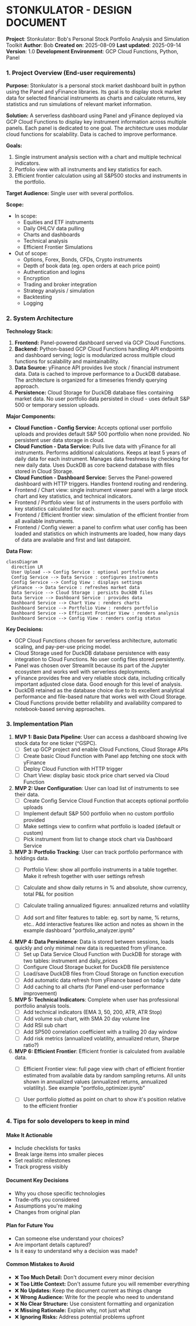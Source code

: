 # STONKULATOR - DESIGN DOCUMENT

**Project**: Stonkulator: Bob's Personal Stock Portfolio Analysis and Simulation Toolkit 
**Author**: Bob 
**Created on**: 2025-08-09
**Last updated**: 2025-09-14
**Version**: 1.0
**Development Environment**: GCP Cloud Functions, Python, Panel

### 1. **Project Overview** (End-user requirements)

**Purpose:** Stonkulator is a personal stock market dashboard built in python using the Panel and yFinance libraries. Its goal is to display stock market data for selected financial instruments as charts and calculate returns, key statistics and run simulations of relevant market information.

**Solution:** A serverless dashboard using Panel and yFinance deployed via GCP Cloud Functions to display key instrument information across multiple panels. Each panel is dedicated to one goal. The architecture uses modular cloud functions for scalability. Data is cached to improve performance.

**Goals:** 
1. Single instrument analysis section with a chart and multiple technical indicators.
2. Portfolio view with all instruments and key statistics for each.
3. Efficient frontier calculation using all S&P500 stocks and instruments in the portfolio.

**Target Audience:** Single user with several portfolios.

**Scope:** 
- In scope:
	- Equities and ETF instruments
	- Daily OHLCV data pulling
	- Charts and dashboards
	- Technical analysis
	- Efficient Frontier Simulations
- Out of scope:
	- Options, Forex, Bonds, CFDs, Crypto instruments
	- Depth of book data (eg. open orders at each price point)
	- Authentication and logins
	- Encryption
	- Trading and broker integration
	- Strategy analysis / simulation
	- Backtesting
	- Logging

### 2. **System Architecture**

**Technology Stack:**
1. **Frontend:** Panel-powered dashboard served via GCP Cloud Functions.
2. **Backend:** Python-based GCP Cloud Functions handling API endpoints and dashboard serving; logic is modularized across multiple cloud functions for scalability and maintainability.
3. **Data Source:** yFinance API provides live stock / financial instrument data. Data is cached to improve performance to a DuckDB database. The architecture is organized for a timeseries friendly querying approach. 
4. **Persistence:** Cloud Storage for DuckDB database files containing market data. No user portfolio data persisted in cloud - uses default S&P 500 or temporary session uploads.

**Major Components:**
- **Cloud Function - Config Service:** Accepts optional user portfolio uploads and provides default S&P 500 portfolio when none provided. No persistent user data storage in cloud.
- **Cloud Function - Data Service:** Pulls live data with yFinance for all instruments. Performs additional calculations. Keeps at least 5 years of daily data for each instrument. Manages data freshness by checking for new daily data. Uses DuckDB as core backend database with files stored in Cloud Storage.
- **Cloud Function - Dashboard Service:** Serves the Panel-powered dashboard with HTTP triggers. Handles frontend routing and rendering.
- Frontend / Chart view: single instrument viewer panel with a large stock chart and key statistics, and technical indicators.
- Frontend / Portfolio view: list of instruments in the users portfolio with key statistics calculated for each.
- Frontend / Efficient frontier view: simulation of the efficient frontier from all available instruments.
- Frontend / Config viewer: a panel to confirm what user config has been loaded and statistics on which instruments are loaded, how many days of data are available and first and last datapoint.

**Data Flow:**
```mermaid
classDiagram
  direction LR
  User Upload --> Config Service : optional portfolio data
  Config Service --> Data Service : configures instruments
  Config Service --> Config View : displays settings
  yFinance --> Data Service : refreshes market data
  Data Service --> Cloud Storage : persists DuckDB files
  Data Service --> Dashboard Service : provides data
  Dashboard Service --> Chart View : renders charts
  Dashboard Service --> Portfolio View : renders portfolio
  Dashboard Service --> Efficient Frontier View : renders analysis
  Dashboard Service --> Config View : renders config status

```


**Key Decisions:**
- GCP Cloud Functions chosen for serverless architecture, automatic scaling, and pay-per-use pricing model.
- Cloud Storage used for DuckDB database persistence with easy integration to Cloud Functions. No user config files stored persistently.
- Panel was chosen over Streamlit because its part of the Jupyter ecosystem and works well with serverless deployments.
- yFinance provides free and very reliable stock data, including critically important adjusted close data. Good enough for this level of analysis.
- DuckDB retained as the database choice due to its excellent analytical performance and file-based nature that works well with Cloud Storage.
- Cloud Functions provide better reliability and availability compared to notebook-based serving approaches.

### 3. **Implementation Plan**

1. **MVP 1: Basic Data Pipeline**: User can access a dashboard showing live stock data for one ticker (^GSPC).
	- [ ] Set up GCP project and enable Cloud Functions, Cloud Storage APIs
	- [ ] Create basic Cloud Function with Panel app fetching one stock with yFinance
	- [ ] Deploy Cloud Function with HTTP trigger
	- [ ] Chart View: display basic stock price chart served via Cloud Function

2. **MVP 2: User Configuration**: User can load list of instruments to see their data.
	- [ ] Create Config Service Cloud Function that accepts optional portfolio uploads
	- [ ] Implement default S&P 500 portfolio when no custom portfolio provided
	- [ ] Make settings view to confirm what portfolio is loaded (default or custom)
	- [ ] Pick instrument from list to change stock chart via Dashboard Service

3. **MVP 3: Portfolio Tracking**: User can track portfolio performance with holdings data.
	- [ ] Portfolio View: show all portfolio instruments in a table together. Make it refresh together with user settings refresh
	- [ ] Calculate and show daily returns in % and absolute, show currency, total P&L for position
	- [ ] Calculate trailing annualized figures: annualized returns and volatility
	- [ ] Add sort and filter features to table: eg. sort by name, % returns, etc.. Add interactive features like action and notes as shown in the example dashboard "portfolio_analyzer.ipynb"


4. **MVP 4: Data Persistence**: Data is stored between sessions, loads quickly and only minimal new data is requested from yFinance.
	- [ ] Set up Data Service Cloud Function with DuckDB for storage with two tables: instrument and daily_prices
	- [ ] Configure Cloud Storage bucket for DuckDB file persistence
	- [ ] Load/save DuckDB files from Cloud Storage on function execution
	- [ ] Add automatic data refresh from yFinance based on today's date
	- [ ] Add caching to all charts (for Panel end-user performance improvement)

5. **MVP 5: Technical Indicators**: Complete when user has professional portfolio analysis tools.
	- [ ] Add technical indicators (EMA 3, 50, 200, ATR, ATR Stop)
	- [ ] Add volume sub chart, with SMA 20 day volume line
	- [ ] Add RSI sub chart
	- [ ] Add SP500 correlation coefficient with a trailing 20 day window
	- [ ] Add risk metrics (annualized volatility, annualized return, Sharpe ratio?)

6. **MVP 6: Efficient Frontier**: Efficient frontier is calculated from available data.
	- [ ] Efficient Frontier view: full page view with chart of efficient frontier estimated from available data by random sampling returns. All units shown in annualized values (annualized returns, annualized volatility). See example "portfolio_optimizer.ipynb"
	- [ ] User portfolio plotted as point on chart to show it's position relative to the efficient frontier



### 4. Tips for solo developers to keep in mind

#### Make It Actionable
- Include checklists for tasks
- Break large items into smaller pieces  
- Set realistic milestones
- Track progress visibly

#### Document Key Decisions
- Why you chose specific technologies
- Trade-offs you considered
- Assumptions you're making
- Changes from original plan

#### Plan for Future You
- Can someone else understand your choices?
- Are important details captured?
- Is it easy to understand why a decision was made?

#### Common Mistakes to Avoid
 - ❌ **Too Much Detail:** Don't document every minor decision
 - ❌ **Too Little Context:** Don't assume future you will remember everything  
 - ❌ **No Updates:** Keep the document current as things change
 - ❌ **Wrong Audience:** Write for the people who need to understand
 - ❌ **No Clear Structure:** Use consistent formatting and organization
 - ❌ **Missing Rationale:** Explain why, not just what
 - ❌ **Ignoring Risks:** Address potential problems upfront
